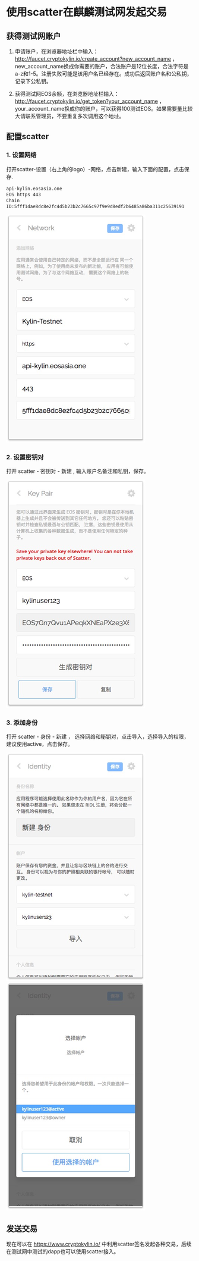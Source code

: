 # 使用scatter在麒麟测试网发起交易


## 获得测试网账户

1. 申请账户，在浏览器地址栏中输入：http://faucet.cryptokylin.io/create_account?new_account_name ，new_account_name换成你需要的账户，合法账户是12位长度，合法字符是a-z和1-5。注册失败可能是该用户名已经存在。成功后返回账户名和公私钥，记录下公私钥。
   
2. 获得测试网EOS余额，在浏览器地址栏输入： http://faucet.cryptokylin.io/get_token?your_account_name ，your_account_name换成你的账户，可以获得100测试EOS。如果需要量比较大请联系管理员，不要重复多次调用这个地址。

## 配置scatter

### 1. 设置网络
打开scatter-设置（右上角的logo）-网络，点击新建，输入下面的配置，点击保存.
```
api-kylin.eosasia.one
EOS https 443
Chain ID:5fff1dae8dc8e2fc4d5b23b2c7665c97f9e9d8edf2b6485a86ba311c25639191
```
![network](./img/001.jpg)

### 2. 设置密钥对

打开 scatter - 密钥对 - 新建 , 输入账户名备注和私钥，保存。
   
![keys](./img/002.jpg)

### 3. 添加身份

打开 scatter - 身份 - 新建 ， 选择网络和秘钥对，点击导入，选择导入的权限，建议使用active，点击保存。

![ident1](./img/003.jpg) ![ident2](./img/004.jpg)

## 发送交易

现在可以在 https://www.cryptokylin.io/ 中利用scatter签名发起各种交易，后续在测试网中测试的dapp也可以使用scatter接入。

